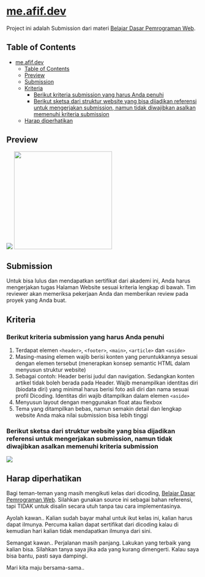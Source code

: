 # [me.afif.dev](https://me.afif.dev)

Project ini adalah Submission dari materi [Belajar Dasar Pemrograman Web](https://www.dicoding.com/academies/123).

## Table of Contents

- [me.afif.dev](#meafifdev)
  - [Table of Contents](#table-of-contents)
  - [Preview](#preview)
  - [Submission](#submission)
  - [Kriteria](#kriteria)
    - [Berikut kriteria submission yang harus Anda penuhi](#berikut-kriteria-submission-yang-harus-anda-penuhi)
    - [Berikut sketsa dari struktur website yang bisa dijadikan referensi untuk mengerjakan submission, namun tidak diwajibkan asalkan memenuhi kriteria submission](#berikut-sketsa-dari-struktur-website-yang-bisa-dijadikan-referensi-untuk-mengerjakan-submission-namun-tidak-diwajibkan-asalkan-memenuhi-kriteria-submission)
  - [Harap diperhatikan](#harap-diperhatikan)

## Preview

<img src="screenshot/preview1.png">
<img src="screenshot/preview2.png" width=256>

## Submission

Untuk bisa lulus dan mendapatkan sertifikat dari akademi ini, Anda harus mengerjakan tugas Halaman Website sesuai kriteria lengkap di bawah. Tim reviewer akan memeriksa pekerjaan Anda dan memberikan review pada proyek yang Anda buat.

## Kriteria

### Berikut kriteria submission yang harus Anda penuhi

1. Terdapat elemen `<header>`, `<footer>`, `<main>`, `<article>` dan `<aside>`
2. Masing-masing elemen wajib berisi konten yang peruntukkannya sesuai dengan elemen tersebut (menerapkan konsep semantic HTML dalam menyusun struktur website)
3. Sebagai contoh: Header berisi judul dan navigation. Sedangkan konten artikel tidak boleh berada pada Header. Wajib menampilkan identitas diri (biodata diri) yang minimal harus berisi foto asli diri dan nama sesuai profil Dicoding. Identitas diri wajib ditampilkan dalam elemen `<aside>`
4. Menyusun layout dengan menggunakan float atau flexbox
5. Tema yang ditampilkan bebas, namun semakin detail dan lengkap website Anda maka nilai submission bisa lebih tinggi
  
### Berikut sketsa dari struktur website yang bisa dijadikan referensi untuk mengerjakan submission, namun tidak diwajibkan asalkan memenuhi kriteria submission

<img src="https://dicodingacademy.blob.core.windows.net/academies/201912201353083e09e5a62ad3d25699611878328847ee.png">

## Harap diperhatikan

Bagi teman-teman yang masih mengikuti kelas dari dicoding, [Belajar Dasar Pemrograman Web](https://www.dicoding.com/academies/123). Silahkan gunakan source ini sebagai bahan referensi, tapi TIDAK untuk disalin secara utuh tanpa tau cara implementasinya.

Ayolah kawan.. Kalian sudah bayar mahal untuk ikut kelas ini, kalian harus dapat ilmunya. Percuma kalian dapat sertifikat dari dicoding kalau di kemudian hari kalian tidak mendapatkan ilmunya dari sini.

Semangat kawan.. Perjalanan masih panjang. Lakukan yang terbaik yang kalian bisa. Silahkan tanya saya jika ada yang kurang dimengerti. Kalau saya bisa bantu, pasti saya dampingi.

Mari kita maju bersama-sama..

